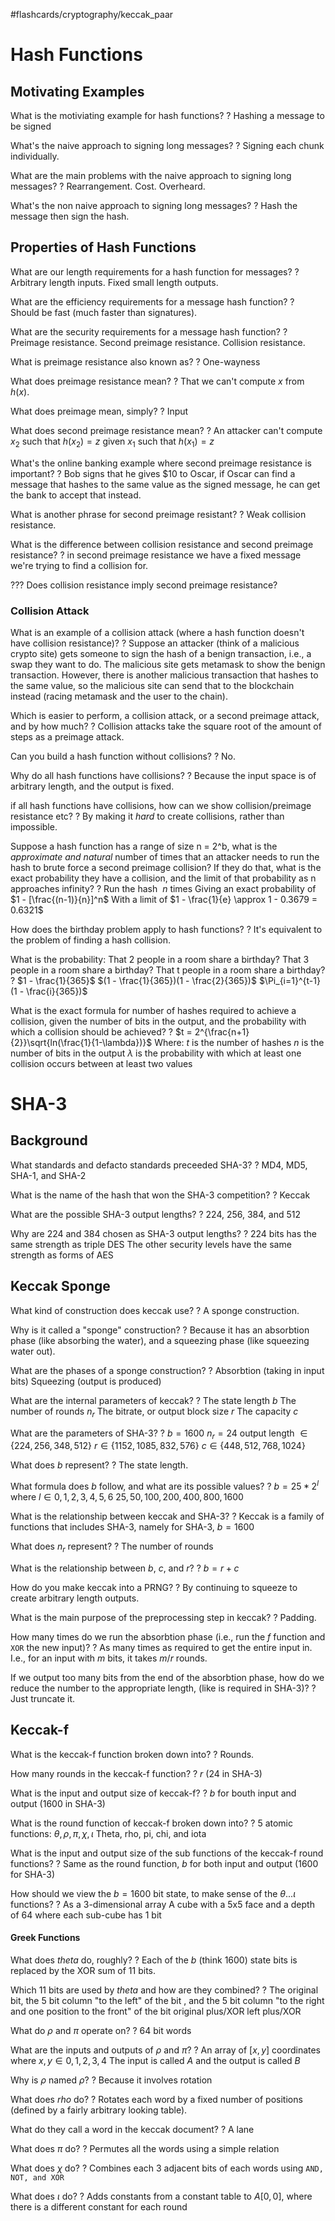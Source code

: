 #flashcards/cryptography/keccak_paar

# Hash Functions

## Motivating Examples

What is the motiviating example for hash functions?
?
Hashing a message to be signed
<!--SR:!2023-01-01,46,250-->

What's the naive approach to signing long messages?
?
Signing each chunk individually.
<!--SR:!2022-12-28,42,250-->

What are the main problems with the naive approach to signing long messages?
?
Rearrangement.
Cost.
Overheard.
<!--SR:!2022-11-23,23,250-->

What's the non naive approach to signing long messages?
?
Hash the message then sign the hash.
<!--SR:!2022-12-04,30,250-->

## Properties of Hash Functions

What are our length requirements for a hash function for messages?
?
Arbitrary length inputs.
Fixed small length outputs.
<!--SR:!2022-12-24,38,250-->

What are the efficiency requirements for a message hash function?
?
Should be fast (much faster than signatures).
<!--SR:!2022-11-30,26,250-->

What are the security requirements for a message hash function?
?
Preimage resistance.
Second preimage resistance.
Collision resistance.
<!--SR:!2022-12-22,36,230-->

What is preimage resistance also known as?
?
One-wayness
<!--SR:!2022-12-23,37,230-->

What does preimage resistance mean?
?
That we can't compute $x$ from $h(x)$.
<!--SR:!2022-12-03,29,250-->

What does preimage mean, simply?
?
Input
<!--SR:!2022-11-26,25,250-->

What does second preimage resistance mean?
?
An attacker can't compute $x_2$ such that $h(x_2) = z$ given $x_1$ such that $h(x_1) = z$
<!--SR:!2022-12-07,32,250-->

What's the online banking example where second preimage resistance is important?
?
Bob signs that he gives $10 to Oscar, if Oscar can find a message that hashes to the same value as the signed message, he can get the bank to accept that instead.
<!--SR:!2023-01-03,48,270-->

What is another phrase for second preimage resistant?
?
Weak collision resistance.
<!--SR:!2022-11-30,26,250-->

What is the difference between collision resistance and second preimage resistance?
?
in second preimage resistance we have a fixed message we're trying to find a collision for.
<!--SR:!2022-12-25,39,250-->

??? Does collision resistance imply second preimage resistance?

### Collision Attack

What is an example of a collision attack (where a hash function doesn't have collision resistance)?
?
Suppose an attacker (think of a malicious crypto site) gets someone to sign the hash of a benign transaction, i.e., a swap they want to do. The malicious site gets metamask to show the benign transaction. However, there is another malicious transaction that hashes to the same value, so the malicious site can send that to the blockchain instead (racing metamask and the user to the chain).
<!--SR:!2022-12-05,31,250-->

Which is easier to perform, a collision attack, or a second preimage attack, and by how much?
?
Collision attacks take the square root of the amount of steps as a preimage attack.
<!--SR:!2022-11-24,23,250-->

Can you build a hash function without collisions?
?
No.
<!--SR:!2022-11-18,18,250-->

Why do all hash functions have collisions?
?
Because the input space is of arbitrary length, and the output is fixed.
<!--SR:!2022-12-08,33,250-->

if all hash functions have collisions, how can we show collision/preimage resistance etc?
?
By making it *hard* to create collisions, rather than impossible.
<!--SR:!2023-01-02,47,250-->

Suppose a hash function has a range of size n = 2^b, what is the *approximate and natural* number of times that an attacker needs to run the hash to brute force a second preimage collision? If they do that, what is the exact probability they have  a collision, and the limit of that probability as n approaches infinity?
?
Run the hash $~n$ times
Giving an exact probability of $1 - [\frac{(n-1)}{n}]^n$ 
With a limit of $1 - \frac{1}{e} \approx 1 - 0.3679 = 0.6321$
<!--SR:!2022-12-07,21,210-->

How does the birthday problem apply to hash functions?
?
It's equivalent to the problem of finding a hash collision.
<!--SR:!2022-11-18,18,250-->

What is the probability:
That 2 people in a room share a birthday?
That 3 people in a room share a birthday?
That t people in a room share a birthday?
?
$1 - \frac{1}{365}$
$(1 - \frac{1}{365})(1 - \frac{2}{365})$
$\Pi_{i=1}^{t-1}(1 - \frac{i}{365})$
<!--SR:!2022-12-15,29,210-->

What is the exact formula for number of hashes required to achieve a collision, given the number of bits in the output, and the probability with which a collision should be achieved?
?
$t = 2^{\frac{n+1}{2}}\sqrt{ln(\frac{1}{1-\lambda})}$
Where: 
	$t$ is the number of hashes
	$n$ is the number of bits in the output
	$\lambda$ is the probability with which at least one collision occurs between at least two values
<!--SR:!2022-12-10,24,210-->


# SHA-3

## Background

What standards and defacto standards preceeded SHA-3?
?
MD4, MD5, SHA-1, and SHA-2
<!--SR:!2022-12-26,40,250-->

What is the name of the hash that won the SHA-3 competition?
?
Keccak
<!--SR:!2022-12-02,28,250-->

What are the possible SHA-3 output lengths?
?
224, 256, 384, and 512
<!--SR:!2022-11-29,25,230-->

Why are 224 and 384 chosen as SHA-3 output lengths?
?
224 bits has the same strength as triple DES
The other security levels have the same strength as forms of AES
<!--SR:!2022-12-01,27,250-->

## Keccak Sponge

What kind of construction does keccak use?
?
A sponge construction.
<!--SR:!2022-12-28,42,250-->

Why is it called a "sponge" construction?
?
Because it has an absorbtion phase (like absorbing the water), and a squeezing phase (like squeezing water out).
<!--SR:!2022-11-21,21,250-->

What are the phases of a sponge construction?
?
Absorbtion (taking in input bits)
Squeezing (output is produced)
<!--SR:!2022-12-25,39,250-->

What are the internal parameters of keccak?
?
The state length $b$ 
The number of rounds $n_r$
The bitrate, or output block size $r$
The capacity $c$
<!--SR:!2022-11-17,17,230-->

What are the parameters of SHA-3?
?
$b = 1600$
$n_r = 24$
output length $\in \{224, 256, 348, 512\}$
$r \in \{1152, 1085, 832, 576\}$
$c \in \{448, 512, 768, 1024\}$
<!--SR:!2022-11-21,5,130-->

What does $b$ represent?
?
The state length.
<!--SR:!2022-11-22,6,210-->

What formula does $b$ follow, and what are its possible values?
?
$b = 25 * 2^l$ where $l \in {0,1,2,3,4,5,6}$
${25, 50, 100, 200, 400, 800, 1600}$
<!--SR:!2022-12-22,36,230-->

What is the relationship between keccak and SHA-3?
?
Keccak is a family of functions that includes SHA-3, namely for SHA-3, $b=1600$
<!--SR:!2022-12-02,28,250-->

What does $n_r$ represent?
?
The number of rounds
<!--SR:!2022-12-06,32,250-->

What is the relationship between $b$, $c$, and $r$?
?
$b = r + c$
<!--SR:!2022-11-17,17,250-->

How do you make keccak into a PRNG?
?
By continuing to squeeze to create arbitrary length outputs.
<!--SR:!2022-12-26,40,250-->

What is the main purpose of the preprocessing step in keccak?
?
Padding.
<!--SR:!2022-12-24,38,250-->

How many times do we run the absorbtion phase (i.e., run the $f$ function and `XOR` the new input)?
?
As many times as required to get the entire input in.
I.e., for an input with $m$ bits, it takes $m/r$ rounds.
<!--SR:!2022-11-19,19,250-->

If we output too many bits from the end of the absorbtion phase, how do we reduce the number to the appropriate length, (like is required in SHA-3)?
?
Just truncate it.
<!--SR:!2022-12-09,34,250-->

## Keccak-f

What is the keccak-f function broken down into?
?
Rounds.
<!--SR:!2022-12-04,30,250-->

How many rounds in the keccak-f function?
?
$r$ (24 in SHA-3)
<!--SR:!2022-11-27,26,250-->

What is the input and output size of keccak-f?
?
$b$ for bouth input and output (1600 in SHA-3)
<!--SR:!2022-11-20,20,250-->

What is the round function of keccak-f broken down into?
?
5 atomic functions:
$\theta, \rho, \pi, \chi, \iota$
Theta, rho, pi, chi, and iota
<!--SR:!2022-12-02,16,170-->

What is the input and output size of the sub functions of the keccak-f round functions?
?
Same as the round function, $b$ for both input and output (1600 for SHA-3)
<!--SR:!2022-12-03,29,250-->

How should we view the $b = 1600$ bit state, to make sense of the $\theta ... \iota$ functions?
?
As a 3-dimensional array
A cube with a 5x5 face and a depth of 64 where each sub-cube has 1 bit
<!--SR:!2022-12-27,41,250-->

#### Greek Functions

What does $theta$ do, roughly?
?
Each of the $b$ (think $1600$) state bits is replaced by the XOR sum of 11 bits.
<!--SR:!2022-11-24,8,210-->

Which 11 bits are used by $theta$ and how are they combined?
?
The original bit, the 5 bit column "to the left" of the bit  , and the 5 bit column "to the right and one position to the front" of the bit
original plus/XOR left plus/XOR
<!--SR:!2022-12-06,32,250-->

What do $\rho$ and $\pi$ operate on?
?
64 bit words
<!--SR:!2022-11-23,23,250-->

 What are the inputs and outputs of $\rho$ and $\pi$?
 ?
 An array of $[x,y]$ coordinates where $x,y \in 0,1,2,3,4$
The input is called $A$ and the output is called $B$

Why is $\rho$ named $\rho$?
?
Because it involves rotation
<!--SR:!2022-12-05,31,250-->

What does $rho$ do?
?
Rotates each word by a fixed number of positions (defined by a fairly arbitrary looking table).
<!--SR:!2022-11-20,20,250-->

What do they call a word in the keccak document?
?
A lane
<!--SR:!2022-11-18,18,250-->

What does $\pi$ do?
?
Permutes all the words using a simple relation
<!--SR:!2022-12-21,35,230-->

What does $\chi$ do?
?
Combines each 3 adjacent bits of each words using `AND, NOT, and XOR`
<!--SR:!2022-12-11,25,210-->

What does $\iota$ do?
?
Adds constants from a constant table to $A[0,0]$, where there is a different constant for each round
<!--SR:!2022-11-19,3,170-->




